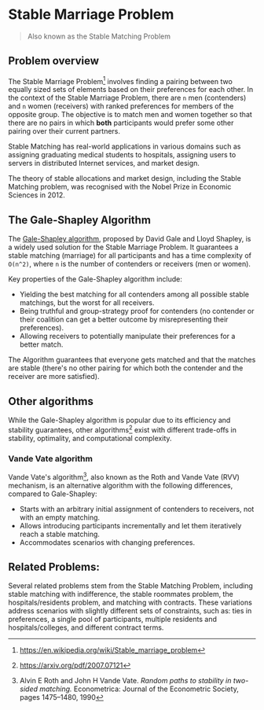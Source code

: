 # Stable Marriage Problem
> Also known as the Stable Matching Problem

## Problem overview
The Stable Marriage Problem[^gs] involves finding a pairing between two equally sized sets of elements based on their preferences for each other. In the context of the Stable Marriage Problem, there are `n` men (contenders) and `n` women (receivers) with ranked preferences for members of the opposite group. The objective is to match men and women together so that there are no pairs in which **both** participants would prefer some other pairing over their current partners.

Stable Matching has real-world applications in various domains such as assigning graduating medical students to hospitals, assigning users to servers in distributed Internet services, and market design.

The theory of stable allocations and market design, including the Stable Matching problem, was recognised with the Nobel Prize in Economic Sciences in 2012.

## The Gale-Shapley Algorithm
The [Gale-Shapley algorithm](gale_shapley.nim), proposed by David Gale and Lloyd Shapley, is a widely used solution for the Stable Marriage Problem. It guarantees a stable matching (marriage) for all participants and has a time complexity of `O(n^2)`, where `n` is the number of contenders or receivers (men or women).

Key properties of the Gale-Shapley algorithm include:

- Yielding the best matching for all contenders among all possible stable matchings, but the worst for all receivers.
- Being truthful and group-strategy proof for contenders (no contender or their coalition can get a better outcome by misrepresenting their preferences).
- Allowing receivers to potentially manipulate their preferences for a better match.

The Algorithm guarantees that everyone gets matched and that the matches are stable (there's no other pairing for which both the contender and the receiver are more satisfied).

## Other algorithms

While the Gale-Shapley algorithm is popular due to its efficiency and stability guarantees, other algorithms[^other] exist with different trade-offs in stability, optimality, and computational complexity.

### Vande Vate algorithm

Vande Vate's algorithm[^rvv], also known as the Roth and Vande Vate (RVV) mechanism, is an alternative algorithm with the following differences, compared to Gale-Shapley:

- Starts with an arbitrary initial assignment of contenders to receivers, not with an empty matching.
- Allows introducing participants incrementally and let them iteratively reach a stable matching. 
- Accommodates scenarios with changing preferences.

## Related Problems:
Several related problems stem from the Stable Matching Problem, including stable matching with indifference, the stable roommates problem, the hospitals/residents problem, and matching with contracts. These variations address scenarios with slightly different sets of constraints, such as: ties in preferences, a single pool of participants, multiple residents and hospitals/colleges, and different contract terms.

[^gs]: https://en.wikipedia.org/wiki/Stable_marriage_problem
[^other]: https://arxiv.org/pdf/2007.07121
[^rvv]: Alvin E Roth and John H Vande Vate. *Random paths to stability in two-sided matching.* Econometrica: Journal of the Econometric Society, pages 1475–1480, 1990
